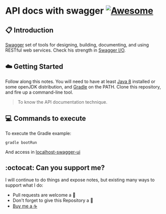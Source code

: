 # API docs with swagger [![Awesome](https://awesome.re/badge-flat.svg)](https://awesome.re)

## :clipboard: Introduction

[Swagger](https://es.wikipedia.org/wiki/Swagger_(software)) set of tools for designing, building, documenting, and using RESTful web services. Check his strength in [Swagger I/O](https://swagger.io/).

## :cloud: Getting Started

Follow along this notes. You will need to have at least [Java 8](https://www.oracle.com/java/technologies/javase/javase-jdk8-downloads.html) installed or some openJDK distribution, and [Gradle](https://gradle.org/) on the PATH. Clone this repository, and fire up a command-line tool.

> To know the API documentation technique.

## :computer: Commands to execute

To execute the Gradle example:

```
gradle bootRun
```

And access in [localhost-swagger-ui](http://localhost:8080/swagger-ui/)

## :octocat: Can you support me?

I will continue to do things and expose notes, but existing many ways to support what I do:
* Pull requests are welcome a :dizzy:
* Don't forget to give this Repository a :star2:
* <a href="https://www.buymeacoffee.com/pedringcoding" title="Donate to this content using BuyMeACoffee">Buy me a :coffee:</a>
